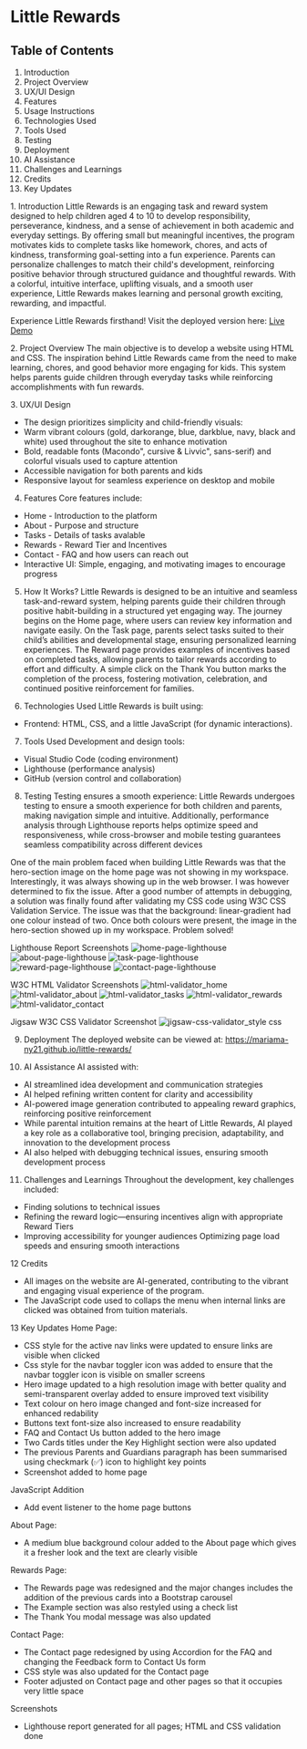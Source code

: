 # Little Rewards

## Table of Contents
1. Introduction
2. Project Overview
3. UX/UI Design
4. Features
5. Usage Instructions
6. Technologies Used
7. Tools Used
8. Testing
9. Deployment
10. AI Assistance
11. Challenges and Learnings
12. Credits
13. Key Updates

1️. Introduction
Little Rewards is an engaging task and reward system designed to help children aged 4 to 10 to develop responsibility, perseverance, kindness, and a sense of achievement in both academic and everyday settings. By offering small but meaningful incentives, the program motivates kids to complete tasks like homework, chores, and acts of kindness, transforming goal-setting into a fun experience. Parents can personalize challenges to match their child's development, reinforcing positive behavior through structured guidance and thoughtful rewards. With a colorful, intuitive interface, uplifting visuals, and a smooth user experience, Little Rewards makes learning and personal growth exciting, rewarding, and impactful. 

Experience Little Rewards firsthand! Visit the deployed version here: [Live Demo](https://mariama-ny21.github.io/little-rewards)


2️. Project Overview
The main objective is to develop a website using HTML and CSS. The inspiration behind Little Rewards came from the need to make learning, chores, and good behavior more engaging for kids. This system helps parents guide children through everyday tasks while reinforcing accomplishments with fun rewards.

3️. UX/UI Design
- The design prioritizes simplicity and child-friendly visuals:
- Warm vibrant colours (gold, darkorange, blue, darkblue, navy, black and white) used throughout the site to enhance motivation
- Bold, readable fonts (Macondo", cursive & Livvic", sans-serif) and colorful visuals used to capture attention
- Accessible navigation for both parents and kids
- Responsive layout for seamless experience on desktop and mobile

4. Features
Core features include:
- Home - Introduction to the platform
- About - Purpose and structure
- Tasks - Details of tasks avalable
- Rewards - Reward Tier and Incentives
- Contact - FAQ and how users can reach out
- Interactive UI: Simple, engaging, and motivating images to encourage progress

5. How It Works?
Little Rewards is designed to be an intuitive and seamless task-and-reward system, helping parents guide their children through positive habit-building in a structured yet engaging way. The journey begins on the Home page, where users can review key information and navigate easily. On the Task page, parents select tasks suited to their child’s abilities and developmental stage, ensuring personalized learning experiences. The Reward page provides examples of incentives based on completed tasks, allowing parents to tailor rewards according to effort and difficulty. A simple click on the Thank You button marks the completion of the process, fostering motivation, celebration, and continued positive reinforcement for families.

6. Technologies Used
Little Rewards is built using:
- Frontend: HTML, CSS, and a little JavaScript (for dynamic interactions).

7. Tools Used
Development and design tools:
- Visual Studio Code (coding environment)
- Lighthouse (performance analysis)
- GitHub (version control and collaboration)

8. Testing
Testing ensures a smooth experience:
Little Rewards undergoes testing to ensure a smooth experience for both children and parents, making navigation simple and intuitive. Additionally, performance analysis through Lighthouse reports helps optimize speed and responsiveness, while cross-browser and mobile testing guarantees seamless compatibility across different devices

One of the main problem faced when building Little Rewards was that the hero-section image on the home page was not showing in my workspace. Interestingly, it was always showing up in the web browser. I was however determined to fix the issue. After a good number of attempts in debugging, a solution was finally found after validating my CSS code using W3C CSS Validation Service. The issue was that the background: linear-gradient had one colour instead of two. Once both colours were present, the image in the hero-section showed up in my workspace. Problem solved! 
 
Lighthouse Report Screenshots
![home-page-lighthouse](https://github.com/user-attachments/assets/244d4037-e952-47d5-be9f-28968417cd57)
![about-page-lighthouse](https://github.com/user-attachments/assets/c04639c4-5889-4354-99ef-4abb1a50d017)
![task-page-lighthouse](https://github.com/user-attachments/assets/5c9ddd6e-a4a4-4bda-9962-67de79d2a10b)
![reward-page-lighthouse](https://github.com/user-attachments/assets/ba8bc989-c96d-4a9f-8468-6e2e940f8afe)
![contact-page-lighthouse](https://github.com/user-attachments/assets/b8c53686-f452-4df3-9fd6-11074928814d)

W3C HTML Validator Screenshots
![html-validator_home](https://github.com/user-attachments/assets/2372c6ce-01d8-49bb-8084-b0c283855b21)
![html-validator_about](https://github.com/user-attachments/assets/fc8ba905-c5eb-4e18-a882-2f9a1ebe83a2)
![html-validator_tasks](https://github.com/user-attachments/assets/53096ead-7140-4af7-8f4b-ffd4a746b9fb)
![html-validator_rewards](https://github.com/user-attachments/assets/4bfd0155-3c1f-428c-8e61-b95a55d0366f)
![html-validator_contact](https://github.com/user-attachments/assets/3507c338-71e7-4646-b85a-7936d3a84c48)


Jigsaw W3C CSS Validator Screenshot
![jigsaw-css-validator_style css](https://github.com/user-attachments/assets/2e90b6e3-9661-4c53-b299-6cec25e7e702)

9. Deployment
The deployed website can be viewed at: https://mariama-ny21.github.io/little-rewards/

10. AI Assistance
AI assisted with:
- AI streamlined idea development and communication strategies 
- AI helped refining written content for clarity and accessibility
- AI-powered image generation contributed to appealing reward graphics, reinforcing positive reinforcement
- While parental intuition remains at the heart of Little Rewards, AI played a key role as a collaborative tool, bringing precision, adaptability, and innovation to the development process
- AI also helped with debugging technical issues, ensuring smooth development process

11. Challenges and Learnings
Throughout the development, key challenges included:
- Finding solutions to technical issues
- Refining the reward logic—ensuring incentives align with appropriate Reward Tiers
- Improving accessibility for younger audiences
Optimizing page load speeds and ensuring smooth interactions


12 Credits
- All images on the website are AI-generated, contributing to the vibrant and engaging visual experience of the program. 
- The JavaScript code used to collaps the menu when internal links are clicked was obtained from tuition materials.

13 Key Updates
Home Page:
- CSS style for the active nav links were updated to ensure links are visible when clicked 
- Css style for the navbar toggler icon was added to ensure that the navbar toggler icon is visible on smaller screens
- Hero image updated to a high resolution image with better quality and semi-transparent overlay added to ensure improved text visibility
- Text colour on hero image changed and font-size increased for enhanced redability 
- Buttons text font-size also increased to ensure readability
- FAQ and Contact Us button added to the hero image
- Two Cards titles under the Key Highlight section were also updated
- The previous Parents and Guardians paragraph has been summarised using checkmark (✅) icon to highlight key points
- Screenshot added to home page

 JavaScript Addition
- Add event listener to the home page buttons

About Page:
- A medium blue background colour added to the About page which gives it a fresher look and the text are clearly visible

Rewards Page:
- The Rewards page was redesigned and the major changes includes the addition of the previous cards into a Bootstrap carousel
- The Example section was also restyled using a check list
- The Thank You modal message was also updated

Contact Page:
- The Contact page redesigned by using Accordion for the FAQ and changing the Feedback form to Contact Us form
- CSS style was also updated for the Contact page
- Footer adjusted on Contact page and other pages so that it occupies very little space

Screenshots
- Lighthouse report generated for all pages; HTML and CSS validation done
